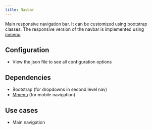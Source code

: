 ```yaml
---
title: Navbar
---
```


Main responsive navigation bar. It can be customized using bootstrap classes. The responsive version of the navbar is 
implemented using [mmenu](http://mmenu.frebsite.nl/).

## Configuration
- View the json file to see all configuration options

## Dependencies

- Bootstrap (for dropdowns in second level nav) 
- [Mmenu](http://mmenu.frebsite.nl/) (for mobile navigation) 

## Use cases
- Main navigation



